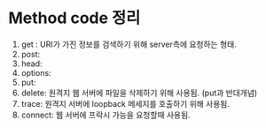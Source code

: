 <h1>Method code 정리</h1>

1. get : URI가 가진 정보를 검색하기 위해 server측에 요청하는 형태.
2. post: 
3. head:
4. options:
5. put:
6. delete: 원격지 웹 서버에 파일을 삭제하기 위해 사용됨. (put과 반대개념)
7. trace: 원격지 서버에 loopback 메세지를 호출하기 위해 사용됨.
8. connect: 웹 서버에 프락시 가능을 요청할때 사용됨.